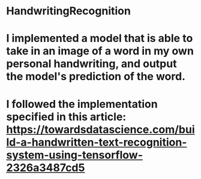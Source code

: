 # HandwritingRecognition

# I implemented a model that is able to take in an image of a word in my own personal handwriting, and output the model's prediction of the word. 
# I followed the implementation specified in this article: https://towardsdatascience.com/build-a-handwritten-text-recognition-system-using-tensorflow-2326a3487cd5

# 
